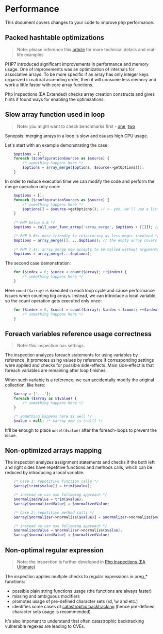 # Performance

This document covers changes to your code to improve php performance.

## Packed hashtable optimizations

> Note: please reference this [article](https://blog.blackfire.io/php-7-performance-improvements-packed-arrays.html)
> for more technical details and real-life examples

PHP7 introduced significant improvements in performance and memory usage. One of improvements was an optimization of
internals for associative arrays. To be more specific if an array has only integer keys organized in natural
ascending order, then it will consume less memory and work a little faster with core array functions.

Php Inspections (EA Extended) checks array creation constructs and gives hints if found ways for enabling the
optimizations.

## Slow array function used in loop

> Note: you might want to check benchmarks first - [one](https://gist.github.com/Ocramius/8399625), [two](https://github.com/kalessil/phpinspectionsea/issues/138#issuecomment-279457133)

Synopsis: merging arrays in a loop is slow and causes high CPU usage.

Let's start with an example demonstrating the case:
```php
    $options = [];
    foreach ($configurationSources as $source) {
        /* something happens here */
        $options = array_merge($options, $source->getOptions());
    }
```

In order to reduce execution time we can modify the code and perform the merge operation only once:
```php
    $options = [];
    foreach ($configurationSources as $source) {
        /* something happens here */
        $options[] = $source->getOptions(); // <- yes, we'll use a little bit more memory
    }
   
    /* PHP below 5.6 */
    $options = call_user_func_array('array_merge', $options + [[]]); // the nested empty array covers cases when no loops were made, must be second operand

    /* PHP 5.6+: more friendly to refactoring as less magic involved */
    $options = array_merge([], ...$options); // the empty array covers cases when no loops were made
    
    /* PHP 7.4+: array_merge now accepts to be called without arguments. It will work even if $options is empty */
    $options = array_merge(...$options);
```

The second case demonstration:

```php
    for ($index = 0; $index < count($array); ++$index) {
        /* something happens here */
    }
```

Here `count($array)` is executed in each loop cycle and cause performance issues when counting big arrays.
Instead, we can introduce a local variable, so the count operation gets executed only once:

```php
    for ($index = 0, $count = count($array); $index < $count; ++$index) {
        /* something happens here */
    }
```

## Foreach variables reference usage correctness

> Note: this inspection has settings.

The inspection analyzes foreach statements for using variables by reference. It promotes using values by reference if
corresponding settings were applied and checks for possible side-effects. Main side-effect is that foreach variables
are remaining after loop finishes.

When such variable is a reference, we can accidentally modify the original collection, like here:
```php
    $array = ['...'];
    foreach ($array as &$value) {
        /* something happens here */
    }

    /* something happens here as well */
    $value = null; /* $array now is [null] */
```

It'll be enough to place `unset($value)` after the foreach-loops to prevent the issue.

## Non-optimized arrays mapping

The inspection analyzes assignment statements and checks if the both left and right sides have repetitive functions and
methods calls, which can be reduced by introducing a local variable.

```php
    /* Case 1: repetitive function calls */
    $array[trim($value)] = trim($value);

    /* instead we can use following approach */
    $normalizedValue = trim($value);
    $array[$normalizedValue] = $normalizedValue;

    /* Case 2: repetitive method calls */
    $array[$normalizer->normalize($value)] = $normalizer->normalize($value);

    /* instead we can use following approach */
    $normalizedValue = $normalizer->normalize($value);
    $array[$normalizedValue] = $normalizedValue;
```

## Non-optimal regular expression

> Note: the inspection is further developed in [Php Inspections (EA Ultimate)](https://plugins.jetbrains.com/plugin/16935-php-inspections-ea-ultimate-)

The inspection applies multiple checks to regular expressions in preg_* functions:

- possible plain string functions usage (the functions are always faster)
- missing and ambiguous modifiers
- promotes usage of pre-defined character sets (\d, \w and etc.)
- identifies some cases of [catastrophic backtracking](http://www.rexegg.com/regex-explosive-quantifiers.html) (hence pre-defined character sets usage is recommended)

It's also important to understand that often catastrophic backtracking vulnerable regexes are leading to CVEs.
